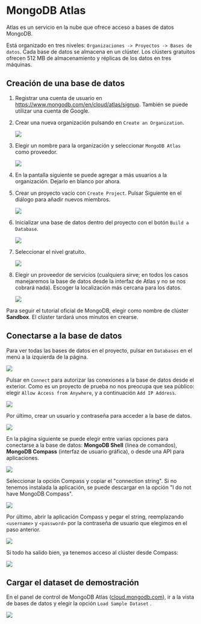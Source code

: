 # MongoDB Atlas

Atlas es un servicio en la nube que ofrece acceso a bases de datos MongoDB. 

Está organizado en tres niveles: `Organizaciones -> Proyectos -> Bases de datos`. Cada base de datos se almacena en un clúster. Los clústers gratuitos ofrecen 512 MB de almacenamiento y réplicas de los datos en tres máquinas.

## Creación de una base de datos

1. Registrar una cuenta de usuario en https://www.mongodb.com/en/cloud/atlas/signup. También se puede utilizar una cuenta de Google.

2. Crear una nueva organización pulsando en `Create an Organization`.

   ![](images/mongodbatlas/create_org.png)

3. Elegir un nombre para la organización y seleccionar `MongoDB Atlas` como proveedor.

   ![](images/mongodbatlas/org_name.png)

4. En la pantalla siguiente se puede agregar a más usuarios a la organización. Dejarlo en blanco por ahora.

5. Crear un proyecto vacío con `Create Project`. Pulsar Siguiente en el diálogo para añadir nuevos miembros.

   ![](images/mongodbatlas/image-20211122195746267.png)

6. Inicializar una base de datos dentro del proyecto con el botón `Build a Database`.

   ![](images/mongodbatlas/image-20211122200033109.png)

7. Seleccionar el nivel gratuito.

   ![](images/mongodbatlas/image-20211122200106056.png)

8. Elegir un proveedor de servicios (cualquiera sirve; en todos los casos manejaremos la base de datos desde la interfaz de Atlas y no se nos cobrará nada). Escoger la localización más cercana para los datos.

   ![](images/mongodbatlas/image-20211122200416165.png)

Para seguir el tutorial oficial de MongoDB, elegir como nombre de clúster **Sandbox**. El clúster tardará unos minutos en crearse.

## Conectarse a la base de datos

Para ver todas las bases de datos en el proyecto, pulsar en `Databases` en el menú a la izquierda de la página.

![](images/mongodbatlas/image-20211122201354238.png)

Pulsar en `Connect` para autorizar las conexiones a la base de datos desde el exterior. Como es un proyecto de prueba no nos preocupa que sea público: elegir `Allow Access from Anywhere`, y a continuación `Add IP Address`.

![](/Users/af/Dropbox/apuntes/Almacenamiento/images/mongodbatlas/image-20211125150341726.png)

Por último, crear un usuario y contraseña para acceder a la base de datos.

![](images/mongodbatlas/image-20211122204326697.png)

En la página siguiente se puede elegir entre varias opciones para conectarse a la base de datos: **MongoDB Shell** (línea de comandos), **MongoDB Compass** (interfaz de usuario gráfica), o desde una API para aplicaciones.

![](images/mongodbatlas/image-20211122211249791.png)

Seleccionar la opción Compass y copiar el "connection string". Si no tenemos instalada la aplicación, se puede descargar en la opción "I do not have MongoDB Compass".

![](images/mongodbatlas/image-20211122222434185.png)

Por último, abrir la aplicación Compass y pegar el string, reemplazando `<username>` y `<password>` por la contraseña de usuario que elegimos en el paso anterior.

![](images/mongodbatlas/image-20211122222612720.png)

Si todo ha salido bien, ya tenemos acceso al clúster desde Compass:

![](images/mongodbatlas/image-20211122223214762.png)

## Cargar el dataset de demostración

En el panel de control de MongoDB Atlas ([cloud.mongodb.com](https://cloud.mongodb.com)), ir a la vista de bases de datos y elegir la opción `Load Sample Dataset` . 

![](images/mongodbatlas/image-20211122204818420.png)



